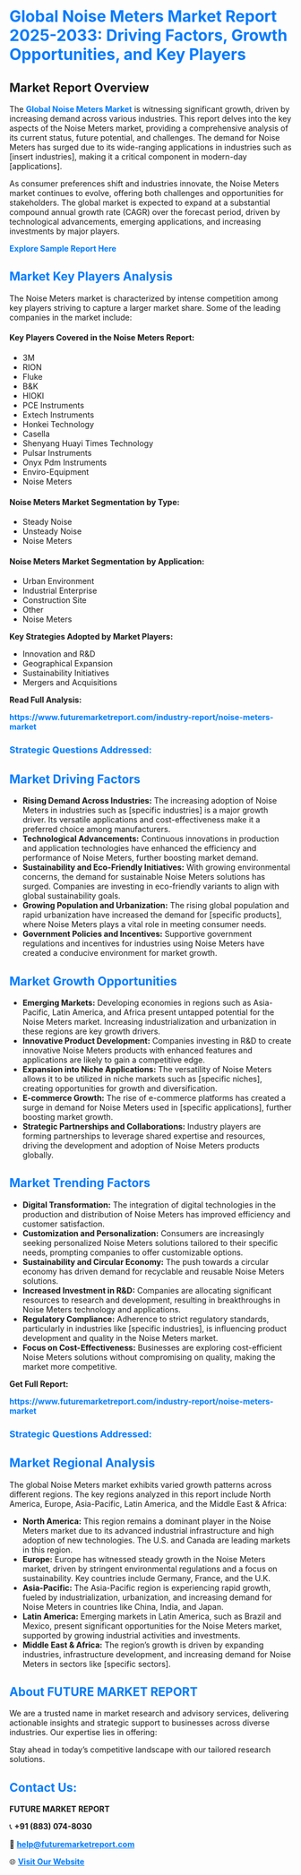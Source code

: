 <h1 style="color: #007BFF;">Global Noise Meters Market Report 2025-2033: Driving Factors, Growth Opportunities, and Key Players</h1>

<section id="overview">
<h2>Market Report Overview</h2>
<p>The <a href="https://www.futuremarketreport.com/industry-report/noise-meters-market" style="color: #007BFF; text-decoration: none;"><strong>Global Noise Meters Market</strong></a> is witnessing significant growth, driven by increasing demand across various industries. This report delves into the key aspects of the Noise Meters market, providing a comprehensive analysis of its current status, future potential, and challenges. The demand for Noise Meters has surged due to its wide-ranging applications in industries such as [insert industries], making it a critical component in modern-day [applications].</p>
<p>As consumer preferences shift and industries innovate, the Noise Meters market continues to evolve, offering both challenges and opportunities for stakeholders. The global market is expected to expand at a substantial compound annual growth rate (CAGR) over the forecast period, driven by technological advancements, emerging applications, and increasing investments by major players.</p>
</section>

<section id="overview">
<p><a href="https://www.futuremarketreport.com/request-sample/reportId=99620" style="color: #007BFF; text-decoration: none;"><strong>Explore Sample Report Here</strong></a></p>
</section>

<section id="key-players">
<h2 style="color: #007BFF;">Market Key Players Analysis</h2>
<p>The Noise Meters market is characterized by intense competition among key players striving to capture a larger market share. Some of the leading companies in the market include:</p>
<h4>Key Players Covered in the Noise Meters Report:</h4>
<ul><li>3M</li><li>RION</li><li>Fluke</li><li>B&amp;K</li><li>HIOKI</li><li>PCE Instruments</li><li>Extech Instruments</li><li>Honkei Technology</li><li>Casella</li><li>Shenyang Huayi Times Technology</li><li>Pulsar Instruments</li><li>Onyx Pdm Instruments</li><li>Enviro-Equipment</li><li>Noise Meters</li></ul>
<h4>Noise Meters Market Segmentation by Type:</h4>
<ul><li>Steady Noise</li><li>Unsteady Noise</li><li>Noise Meters</li></ul>

<h4>Noise Meters Market Segmentation by Application:</h4>
<ul><li>Urban Environment</li><li>Industrial Enterprise</li><li>Construction Site</li><li>Other</li><li>Noise Meters</li></ul>
<p><strong>Key Strategies Adopted by Market Players:</strong></p>
<ul>
<li>Innovation and R&D</li>
<li>Geographical Expansion</li>
<li>Sustainability Initiatives</li>
<li>Mergers and Acquisitions</li>
</ul>
</section>

<section>
<p><strong>Read Full Analysis: </strong></p><a href="https://www.futuremarketreport.com/industry-report/noise-meters-market" style="color: #007BFF; text-decoration: none;"><strong>https://www.futuremarketreport.com/industry-report/noise-meters-market</strong></a>
<h3 style="color: #007BFF;">Strategic Questions Addressed:</h3>
</section>

<section id="driving-factors">
<h2 style="color: #007BFF;">Market Driving Factors</h2>
<ul>
<li><strong>Rising Demand Across Industries:</strong> The increasing adoption of Noise Meters in industries such as [specific industries] is a major growth driver. Its versatile applications and cost-effectiveness make it a preferred choice among manufacturers.</li>
<li><strong>Technological Advancements:</strong> Continuous innovations in production and application technologies have enhanced the efficiency and performance of Noise Meters, further boosting market demand.</li>
<li><strong>Sustainability and Eco-Friendly Initiatives:</strong> With growing environmental concerns, the demand for sustainable Noise Meters solutions has surged. Companies are investing in eco-friendly variants to align with global sustainability goals.</li>
<li><strong>Growing Population and Urbanization:</strong> The rising global population and rapid urbanization have increased the demand for [specific products], where Noise Meters plays a vital role in meeting consumer needs.</li>
<li><strong>Government Policies and Incentives:</strong> Supportive government regulations and incentives for industries using Noise Meters have created a conducive environment for market growth.</li>
</ul>
</section>

<section id="growth-opportunities">
<h2 style="color: #007BFF;">Market Growth Opportunities</h2>
<ul>
<li><strong>Emerging Markets:</strong> Developing economies in regions such as Asia-Pacific, Latin America, and Africa present untapped potential for the Noise Meters market. Increasing industrialization and urbanization in these regions are key growth drivers.</li>
<li><strong>Innovative Product Development:</strong> Companies investing in R&D to create innovative Noise Meters products with enhanced features and applications are likely to gain a competitive edge.</li>
<li><strong>Expansion into Niche Applications:</strong> The versatility of Noise Meters allows it to be utilized in niche markets such as [specific niches], creating opportunities for growth and diversification.</li>
<li><strong>E-commerce Growth:</strong> The rise of e-commerce platforms has created a surge in demand for Noise Meters used in [specific applications], further boosting market growth.</li>
<li><strong>Strategic Partnerships and Collaborations:</strong> Industry players are forming partnerships to leverage shared expertise and resources, driving the development and adoption of Noise Meters products globally.</li>
</ul>
</section>

<section id="trending-factors">
<h2 style="color: #007BFF;">Market Trending Factors</h2>
<ul>
<li><strong>Digital Transformation:</strong> The integration of digital technologies in the production and distribution of Noise Meters has improved efficiency and customer satisfaction.</li>
<li><strong>Customization and Personalization:</strong> Consumers are increasingly seeking personalized Noise Meters solutions tailored to their specific needs, prompting companies to offer customizable options.</li>
<li><strong>Sustainability and Circular Economy:</strong> The push towards a circular economy has driven demand for recyclable and reusable Noise Meters solutions.</li>
<li><strong>Increased Investment in R&D:</strong> Companies are allocating significant resources to research and development, resulting in breakthroughs in Noise Meters technology and applications.</li>
<li><strong>Regulatory Compliance:</strong> Adherence to strict regulatory standards, particularly in industries like [specific industries], is influencing product development and quality in the Noise Meters market.</li>
<li><strong>Focus on Cost-Effectiveness:</strong> Businesses are exploring cost-efficient Noise Meters solutions without compromising on quality, making the market more competitive.</li>
</ul>
</section>

<section>
<p><strong>Get Full Report: </strong></p><a href="https://www.futuremarketreport.com/industry-report/noise-meters-market" style="color: #007BFF; text-decoration: none;"><strong>https://www.futuremarketreport.com/industry-report/noise-meters-market</strong></a>
<h3 style="color: #007BFF;">Strategic Questions Addressed:</h3>
</section>


<section id="regional-analysis">
<h2 style="color: #007BFF;">Market Regional Analysis</h2>
<p>The global Noise Meters market exhibits varied growth patterns across different regions. The key regions analyzed in this report include North America, Europe, Asia-Pacific, Latin America, and the Middle East & Africa:</p>
<ul>
<li><strong>North America:</strong> This region remains a dominant player in the Noise Meters market due to its advanced industrial infrastructure and high adoption of new technologies. The U.S. and Canada are leading markets in this region.</li>
<li><strong>Europe:</strong> Europe has witnessed steady growth in the Noise Meters market, driven by stringent environmental regulations and a focus on sustainability. Key countries include Germany, France, and the U.K.</li>
<li><strong>Asia-Pacific:</strong> The Asia-Pacific region is experiencing rapid growth, fueled by industrialization, urbanization, and increasing demand for Noise Meters in countries like China, India, and Japan.</li>
<li><strong>Latin America:</strong> Emerging markets in Latin America, such as Brazil and Mexico, present significant opportunities for the Noise Meters market, supported by growing industrial activities and investments.</li>
<li><strong>Middle East & Africa:</strong> The region’s growth is driven by expanding industries, infrastructure development, and increasing demand for Noise Meters in sectors like [specific sectors].</li>
</ul>
</section>

<footer>
<h2 style="color: #007BFF;">About FUTURE MARKET REPORT</h2>
<p>We are a trusted name in market research and advisory services, delivering actionable insights and strategic support to businesses across diverse industries. Our expertise lies in offering:</p>

<p>Stay ahead in today’s competitive landscape with our tailored research solutions.</p>

<h2 style="color: #007BFF;">Contact Us:</h2>
<p><strong>FUTURE MARKET REPORT</strong></p>
<p>📞 <strong>+91 (883) 074-8030</strong></p>
<p>📧 <strong><a href="mailto:help@futuremarketreport.com" style="color: #007BFF;">help@futuremarketreport.com</a></strong></p>
<p>🌐 <strong><a href="https://www.futuremarketreport.com/" style="color: #007BFF;">Visit Our Website</a></strong></p>
</footer>